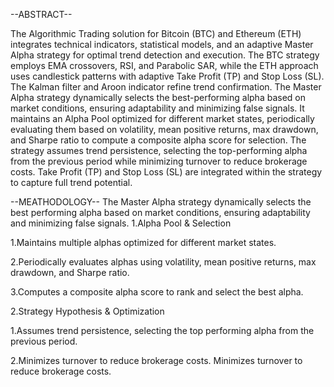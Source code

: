 --ABSTRACT--

The Algorithmic Trading solution for Bitcoin (BTC) and Ethereum 
(ETH) integrates technical indicators, statistical models, and an 
adaptive Master Alpha strategy for optimal trend detection and 
execution. The BTC strategy employs EMA crossovers, RSI, and 
Parabolic SAR, while the ETH approach uses candlestick patterns 
with adaptive Take Profit (TP) and Stop Loss (SL). The Kalman filter 
and Aroon indicator refine trend confirmation. The 
Master Alpha strategy dynamically selects the best-performing 
alpha based on market conditions, ensuring adaptability and 
minimizing false signals. It maintains an Alpha Pool optimized for 
different market states, periodically evaluating them based on 
volatility, mean positive returns, max drawdown, and Sharpe 
ratio to compute a composite alpha score for selection. The 
strategy assumes trend persistence, selecting the top-performing 
alpha from the previous period while minimizing turnover to 
reduce brokerage costs. Take Profit (TP) and Stop Loss (SL) are 
integrated within the strategy to capture full trend potential.


--MEATHODOLOGY--
 The Master Alpha strategy dynamically selects the best
performing alpha based on market conditions, ensuring 
adaptability and minimizing false signals.
1.Alpha Pool & Selection
 
  1.Maintains multiple alphas optimized for different 
  market states.
  
  2.Periodically evaluates alphas using volatility, mean 
  positive returns, max drawdown, and Sharpe ratio.
  
  3.Computes a composite alpha score to rank and 
  select the best alpha.
  
 2.Strategy Hypothesis & Optimization
 
  1.Assumes trend persistence, selecting the top
  performing alpha from the previous period.
  
  2.Minimizes turnover to reduce brokerage costs.
 Minimizes turnover to reduce brokerage costs.
